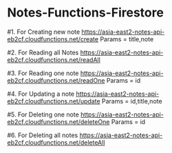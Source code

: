 # Notes-Functions-Firestore

#1. For Creating new note
https://asia-east2-notes-api-eb2cf.cloudfunctions.net/create
Params = title,note

#2. For Reading all Notes
https://asia-east2-notes-api-eb2cf.cloudfunctions.net/readAll

#3. For Reading one note
https://asia-east2-notes-api-eb2cf.cloudfunctions.net/readOne
Params = id

#4. For Updating a note
https://asia-east2-notes-api-eb2cf.cloudfunctions.net/update
Params = id,title,note 

#5. For Deleting one note
https://asia-east2-notes-api-eb2cf.cloudfunctions.net/deleteOne
Params = id

#6. For Deleting all notes
https://asia-east2-notes-api-eb2cf.cloudfunctions.net/deleteAll
